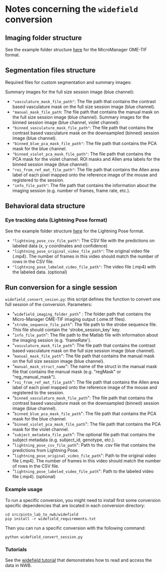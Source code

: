 # Notes concerning the `widefield` conversion

## Imaging folder structure

See the example folder structure [here](https://gin.g-node.org/CatalystNeuro/ophys_testing_data/src/main/imaging_datasets/MicroManagerTif) for the MicroManager OME-TIF format.

## Segmentation files structure

Required files for custom segmentation and summary images:

Summary images for the full size session image (blue channel):
- `"vasculature_mask_file_path"`: The file path that contains the contrast based vasculature mask on the full size session image (blue channel).
- `"manual_mask_file_path`: The file path that contains the manual mask on the full size session image (blue channel).
Summary images for the binned session image (blue channel, violet channel):
- `"binned_vasculature_mask_file_path"`: The file path that contains the contrast based vasculature mask on the downsampled (binned) session image (blue channel).
- `"binned_blue_pca_mask_file_path"`: The file path that contains the PCA mask for the blue channel.
- `"binned_violet_pca_mask_file_path"`: The file path that contains the PCA mask for the violet channel.
ROI masks and Allen area labels for the binned session image (blue channel):
- `"roi_from_ref_mat_file_path"`: The file path that contains the Allen area label of each pixel mapped onto the reference image of the mouse and registered to the session.
- `"info_file_path"`: The file path that contains the information about the imaging session (e.g. number of frames, frame rate, etc.).

## Behavioral data structure

### Eye tracking data (Lightning Pose format)

See the example folder structure [here](https://gin.g-node.org/CatalystNeuro/behavior_testing_data/src/master/lightningpose) for the Lightning Pose format.
- `"lightning_pose_csv_file_path"`: The CSV file with the predictions on labeled data (x, y coordinates and confidence)
- `"lightning_pose_original_video_file_path"`: The original video file (.mp4). The number of frames in this video should match the number of rows in the CSV file.
- `"lightning_pose_labeled_video_file_path"`: The video file (.mp4) with the labeled data. (optional)

## Run conversion for a single session

`widefield_convert_sesion.py`: this script defines the function to convert one full session of the conversion.
Parameters:
- "`widefield_imaging_folder_path`" : The folder path that contains the Micro-Manager OME-TIF imaging output (.ome.tif files).
- "`strobe_sequence_file_path`": The file path to the strobe sequence file. This file should contain the 'strobe_session_key' key.
- "`info_file_path`": The file path to the Matlab file with information about the imaging session (e.g. 'frameRate').
- "`vasculature_mask_file_path`": The file path that contains the contrast based vasculature mask on the full size session image (blue channel).
- "`manual_mask_file_path`": The file path that contains the manual mask on the full size session image (blue channel).
- "`manual_mask_struct_name`": The name of the struct in the manual mask file that contains the manual mask (e.g. "regMask" or "reg_manual_mask").
- "`roi_from_ref_mat_file_path`": The file path that contains the Allen area label of each pixel mapped onto the reference image of the mouse and registered to the session.
- "`binned_vasculature_mask_file_path`": The file path that contains the contrast based vasculature mask on the downsampled (binned) session image (blue channel).
- "`binned_blue_pca_mask_file_path`": The file path that contains the PCA mask for the blue channel.
- "`binned_violet_pca_mask_file_path`": The file path that contains the PCA mask for the violet channel.
- "`subject_metadata_file_path`": The optional file path that contains the subject metadata (e.g. subject_id, genotype, etc.).
- "`lightning_pose_csv_file_path`": Path to the .csv file that contains the predictions from Lightning Pose.
- "`lightning_pose_original_video_file_path`": Path to the original video file (.mp4). The number of frames in this video should match the number of rows in the CSV file.
- "`lightning_pose_labeled_video_file_path`": Path to the labeled video file (.mp4). (optional)

### Example usage

To run a specific conversion, you might need to install first some conversion specific dependencies that are located in each conversion directory:
```
cd src/pinto_lab_to_nwb/widefield
pip install -r widefield_requirements.txt
```
Then you can run a specific conversion with the following command:
```
python widefield_convert_session.py
```

### Tutorials

See the [widefield tutorial](./tutorials/widefield_demo_with_eyetracking.ipynb) that demonstrates how to read and access the data in NWB.
